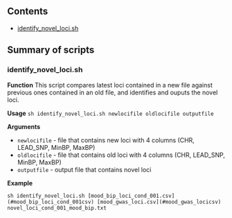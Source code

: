 ## Contents

* [identify_novel_loci.sh](#identify_novel_locish)

## Summary of scripts

### identify_novel_loci.sh

**Function**
This script compares latest loci contained in a new file against previous
ones contained in an old file, and identifies and ouputs the novel loci.

**Usage** ``sh identify_novel_loci.sh newlocifile oldlocifile outputfile``

**Arguments**
* `newlocifile` - file that contains new loci with 4 columns (CHR, LEAD_SNP, MinBP, MaxBP)
* `oldlocifile` - file that contains old loci with 4 columns (CHR, LEAD_SNP, MinBP, MaxBP)
* `outputfile`  - output file that contains novel loci

**Example**
```
sh identify_novel_loci.sh [mood_bip_loci_cond_001.csv](#mood_bip_loci_cond_001csv) [mood_gwas_loci.csv](#mood_gwas_locicsv) novel_loci_cond_001_mood_bip.txt
